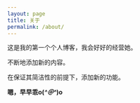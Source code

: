 ```yaml
---
layout: page
title: 关于
permalink: /about/
---
```


这是我的第一个个人博客，我会好好的经营她。

不断地添加新的内容。

在保证其简洁性的前提下，添加新的功能。

**嗯，早早乖o(*^＠^*)o**
